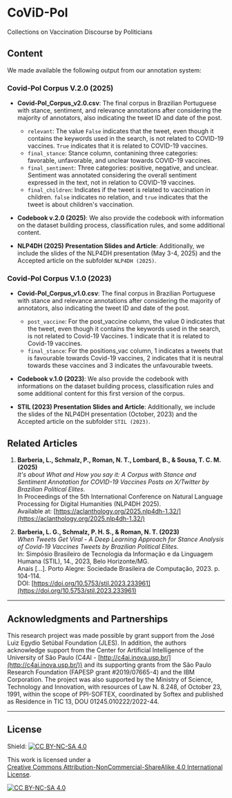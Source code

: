 # CoViD-Pol
Collections on Vaccination Discourse by Politicians

## Content

We made available the following output from our annotation system:


### Covid-Pol Corpus V.2.0 (2025)

- **Covid-Pol_Corpus_v2.0.csv**: The final corpus in Brazilian Portuguese with stance, sentiment, and relevance annotations after considering the majority of annotators, also indicating the tweet ID and date of the post.
  - `relevant`: The value `False` indicates that the tweet, even though it contains the keywords used in the search, is not related to COVID-19 vaccines. `True` indicates that it is related to COVID-19 vaccines.
  - `final_stance`: Stance column, contanining three categories: favorable, unfavorable, and unclear towards COVID-19 vaccines.
  - `final_sentiment`: Three categories: positive, negative, and unclear. Sentiment was annotated considering the overall sentiment expressed in the text, not in relation to COVID-19 vaccines.
  - `final_children`: Indicates if the tweet is related to vaccination in children. `false` indicates no relation, and `true` indicates that the tweet is about children's vaccination.

- **Codebook v.2.0 (2025)**: We also provide the codebook with information on the dataset building process, classification rules, and some additional content.

- **NLP4DH (2025) Presentation Slides and Article**: Additionally, we include the slides of the NLP4DH presentation (May 3-4, 2025) and the Accepted article on the subfolder `NLP4DH (2025)`.


### Covid-Pol Corpus V.1.0 (2023)



- **Covid-Pol_Corpus_v1.0.csv**: The final corpus in Brazilian Portuguese with stance and relevance annotations after considering the majority of annotators, also indicating the tweet ID and date of the post.

  - `post_vaccine`: For the post_vaccine column, the value 0 indicates that the tweet, even though it contains the keywords used in the search, is not related to Covid-19 Vaccines. 1 indicate that it is related to Covid-19 vaccines.
  - `final_stance`: For the positions_vac column, 1 indicates a tweets that is favourable towards Covid-19 vaccines, 2 indicates that it is neutral towards these vaccines and 3 indicates the unfavourable tweets.

- **Codebook v.1.0 (2023)**: We also provide the codebook with informations on the dataset building process, classification rules and some additional content for this first version of the corpus.

- **STIL (2023) Presentation Slides and Article**: Additionally, we include the slides of the NLP4DH presentation (October, 2023) and the Accepted article on the subfolder `STIL (2023)`.








## Related Articles

1. **Barberia, L., Schmalz, P., Roman, N. T., Lombard, B., & Sousa, T. C. M. (2025)**  
   *It's about What and How you say it: A Corpus with Stance and Sentiment Annotation for COVID-19 Vaccines Posts on X/Twitter by Brazilian Political Elites.*  
   In Proceedings of the 5th International Conference on Natural Language Processing for Digital Humanities (NLP4DH 2025).  
   Available at: [https://aclanthology.org/2025.nlp4dh-1.32/](https://aclanthology.org/2025.nlp4dh-1.32/)

2. **Barberia, L. G., Schmalz, P. H. S., & Roman, N. T. (2023)**  
   *When Tweets Get Viral - A Deep Learning Approach for Stance Analysis of Covid-19 Vaccines Tweets by Brazilian Political Elites.*  
   In: Simpósio Brasileiro de Tecnologia da Informação e da Linguagem Humana (STIL), 14., 2023, Belo Horizonte/MG.  
   Anais [...]. Porto Alegre: Sociedade Brasileira de Computação, 2023. p. 104-114.  
   DOI: [https://doi.org/10.5753/stil.2023.233961](https://doi.org/10.5753/stil.2023.233961)

---

## Acknowledgments and Partnerships

This research project was made possible by grant support from the José Luiz Egydio Setúbal Foundation (JLES). In addition, the authors acknowledge support from the Center for Artificial Intelligence of the University of São Paulo (C4AI - [http://c4ai.inova.usp.br/](http://c4ai.inova.usp.br/)) and its supporting grants from the São Paulo Research Foundation (FAPESP grant #2019/07665-4) and the IBM Corporation. The project was also supported by the Ministry of Science, Technology and Innovation, with resources of Law N. 8.248, of October 23, 1991, within the scope of PPI-SOFTEX, coordinated by Softex and published as Residence in TIC 13, DOU 01245.010222/2022-44.

---

## License

Shield: [![CC BY-NC-SA 4.0][cc-by-nc-sa-shield]][cc-by-nc-sa]

This work is licensed under a  
[Creative Commons Attribution-NonCommercial-ShareAlike 4.0 International License][cc-by-nc-sa].

[![CC BY-NC-SA 4.0][cc-by-nc-sa-image]][cc-by-nc-sa]

[cc-by-nc-sa]: http://creativecommons.org/licenses/by-nc-sa/4.0/  
[cc-by-nc-sa-image]: https://licensebuttons.net/l/by-nc-sa/4.0/88x31.png  
[cc-by-nc-sa-shield]: https://img.shields.io/badge/License-CC%20BY--NC--SA%204.0-lightgrey.svg
